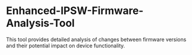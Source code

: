 # Enhanced-IPSW-Firmware-Analysis-Tool
This tool provides detailed analysis of changes between firmware versions and their potential impact on device functionality.
